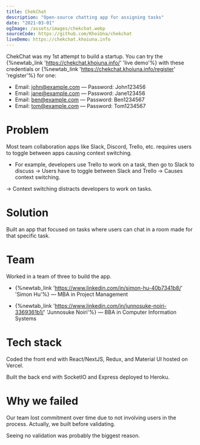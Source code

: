 ```yaml
---
title: ChekChat
description: "Open-source chatting app for assigning tasks"
date: "2021-03-01"
ogImage: /assets/images/chekchat.webp
sourceCode: https://github.com/KhoiUna/chekchat
liveDemo: https://chekchat.khoiuna.info
---
```


ChekChat was my 1st attempt to build a startup. You can try the {%newtab_link 'https://chekchat.khoiuna.info/' 'live demo'%} with these credentials or {%newtab_link 'https://chekchat.khoiuna.info/register' 'register'%} for one:

- Email: john@example.com — Password: John123456
- Email: jane@example.com — Password: Jane123456
- Email: ben@example.com — Password: Ben1234567
- Email: tom@example.com — Password: Tom1234567

# Problem

Most team collaboration apps like Slack, Discord, Trello, etc. requires users to toggle between apps causing context switching.

- For example, developers use Trello to work on a task, then go to Slack to discuss &rarr; Users have to toggle between Slack and Trello &rarr; Causes context switching.

&rarr; Context switching distracts developers to work on tasks.

# Solution

Built an app that focused on tasks where users can chat in a room made for that specific task.

# Team

Worked in a team of three to build the app.

- {%newtab_link 'https://www.linkedin.com/in/simon-hu-40b7341b8/' 'Simon Hu'%} &mdash; MBA in Project Management

- {%newtab_link 'https://www.linkedin.com/in/junnosuke-noiri-3369361b1/' 'Junnosuke Noiri'%} &mdash; BBA in Computer Information Systems

# Tech stack

Coded the front end with React/NextJS, Redux, and Material UI hosted on Vercel.

Built the back end with SocketIO and Express deployed to Heroku.

# Why we failed

Our team lost commitment over time due to not involving users in the process. Actually, we built before validating.

Seeing no validation was probably the biggest reason.
